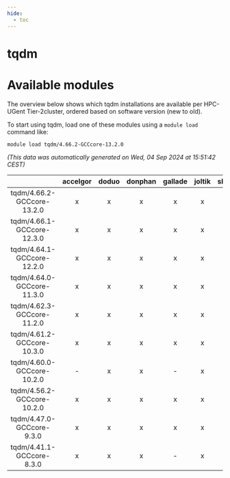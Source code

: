 ```yaml
---
hide:
  - toc
---
```


tqdm
====

# Available modules


The overview below shows which tqdm installations are available per HPC-UGent Tier-2cluster, ordered based on software version (new to old).

To start using tqdm, load one of these modules using a `module load` command like:

```shell
module load tqdm/4.66.2-GCCcore-13.2.0
```

*(This data was automatically generated on Wed, 04 Sep 2024 at 15:51:42 CEST)*  

| |accelgor|doduo|donphan|gallade|joltik|shinx|skitty|
| :---: | :---: | :---: | :---: | :---: | :---: | :---: | :---: |
|tqdm/4.66.2-GCCcore-13.2.0|x|x|x|x|x|x|x|
|tqdm/4.66.1-GCCcore-12.3.0|x|x|x|x|x|x|x|
|tqdm/4.64.1-GCCcore-12.2.0|x|x|x|x|x|x|x|
|tqdm/4.64.0-GCCcore-11.3.0|x|x|x|x|x|x|x|
|tqdm/4.62.3-GCCcore-11.2.0|x|x|x|x|x|-|x|
|tqdm/4.61.2-GCCcore-10.3.0|x|x|x|x|x|-|x|
|tqdm/4.60.0-GCCcore-10.2.0|-|x|x|-|x|-|x|
|tqdm/4.56.2-GCCcore-10.2.0|x|x|x|x|x|-|x|
|tqdm/4.47.0-GCCcore-9.3.0|x|x|x|x|x|-|x|
|tqdm/4.41.1-GCCcore-8.3.0|x|x|x|-|x|-|x|
